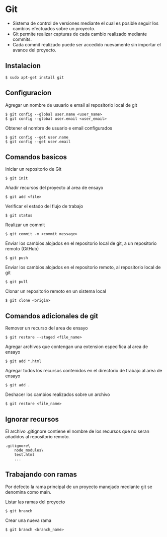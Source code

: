 # Git

- Sistema de control de versiones mediante el cual es posible seguir los cambios efectuados sobre un proyecto.
- Git permite realizar capturas de cada cambio realizado mediante commits.
- Cada commit realizado puede ser accedido nuevamente sin importar el avance del proyecto.

## Instalacion

    $ sudo apt-get install git

## Configuracion

Agregar un nombre de usuario e email al repositorio local de git

    $ git config --global user.name <user_name>
    $ git config --global user.email <user_email>

Obtener el nombre de usuario e email configurados

    $ git config --get user.name
    $ git config --get user.email

## Comandos basicos

Iniciar un repositorio de Git

    $ git init

Añadir recursos del proyecto al area de ensayo

    $ git add <file>

Verificar el estado del flujo de trabajo

    $ git status

Realizar un commit

    $ git commit -m <commit message>

Enviar los cambios alojados en el repositorio local de git, a un repositorio remoto (GitHub)

    $ git push

Enviar los cambios alojados en el repositorio remoto, al repositorio local de git

    $ git pull

Clonar un repositorio remoto en un sistema local

    $ git clone <origin>

## Comandos adicionales de git

Remover un recurso del area de ensayo

    $ git restore --staged <file_name>

Agregar archivos que contengan una extension especifica al area de ensayo

    $ git add *.html

Agregar todos los recursos contenidos en el directorio de trabajo al area de ensayo

    $ git add .

Deshacer los cambios realizados sobre un archivo

    $ git restore <file_name>

## Ignorar recursos

El archivo .gitignore contiene el nombre de los recursos que no seran añadidos al repositorio remoto.

    .gitignore\
        node_modules\
        test.html
        ...

## Trabajando con ramas

Por defecto la rama principal de un proyecto manejado mediante git se denomina como main.

Listar las ramas del proyecto

    $ git branch

Crear una nueva rama

    $ git branch <branch_name>